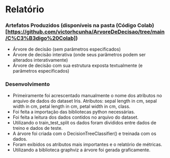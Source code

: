 # Relatório

### Artefatos Produzidos (disponíveis na pasta (Código Colab)[https://github.com/victorhcunha/ArvoreDeDecisao/tree/main/C%C3%B3digo%20Colab])

- Árvore de decisão (sem parâmetros especificados)
- Árvore de decisão interativa (onde seus parâmetros podem ser alterados interativamente)
- Árvore de decisão com sua estrutura exposta textualmente (e parâmetros especificados)

### Desenvolvimento

- Primeiramente foi acrescentado manualmente o nome dos atributos no arquivo de dados do dataset Iris.  Atributos: sepal length in cm, sepal width in cm, petal length in cm, petal width in cm, class.
- Foi feita a importação das bibliotecas python necessárias.
- Foi feita a leitura dos dados contidos no arquivo do dataset.
- Utilizando o train_test_split os dados foram divididos entre dados de treino e dados de teste.
- A árvore foi criada com o DecisionTreeClassifier() e treinada com os dados.
- Foram exibidos os atributos mais importantes e o relatório de métricas.
- Utilizando a biblioteca graphviz a árvore foi gerada graficamente.

